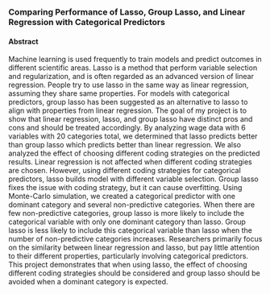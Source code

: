 ### Comparing Performance of Lasso, Group Lasso, and Linear Regression with Categorical Predictors 

#### Abstract

Machine learning is used frequently to train models and predict outcomes in different scientific areas. Lasso is a method that perform variable selection and regularization, and is often regarded as an advanced version of linear regression. People try to use lasso in the same way as linear regression, assuming they share same properties. For models with categorical predictors, group lasso has been suggested as an alternative to lasso to align with properties from linear regression. The goal of my project is to show that linear regression, lasso, and group lasso have distinct pros and cons and should be treated accordingly. By analyzing wage data with 6 variables with 20 categories total, we determined that lasso predicts better than group lasso which predicts better than linear regression. We also analyzed the effect of choosing different coding strategies on the predicted results. Linear regression is not affected when different coding strategies are chosen. However, using different coding strategies for categorical predictors, lasso builds model with different variable selection. Group lasso fixes the issue with coding strategy, but it can cause overfitting. Using Monte-Carlo simulation, we created a categorical predictor with one dominant category and several non-predictive categories. When there are few non-predictive categories, group lasso is more likely to include the categorical variable with only one dominant category than lasso. Group lasso is less likely to include this categorical variable than lasso when the number of non-predictive categories increases. Researchers primarily focus on the similarity between linear regression and lasso, but pay little attention to their different properties, particularly involving categorical predictors. This project demonstrates that when using lasso, the effect of choosing different coding strategies should be considered and group lasso should be avoided when a dominant category is expected.
